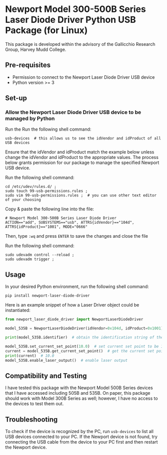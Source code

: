 # Newport Model 300-500B Series Laser Diode Driver Python USB Package (for Linux)

This package is developed within the advisory of the Gallicchio Research Group, Harvey Mudd College.

## Pre-requisites

- Permission to connect to the Newport Laser Diode Driver USB device
- Python version >= 3


## Set-up

### Allow the Newport Laser Diode Driver USB device to be managed by Python

Run the Run the following shell command:

```shell
usb-devices  # this allows us to see the idVendor and idProduct of all USB devices 
```

Ensure that the idVendor and idProduct match the example below unless change the idVendor and idProduct to the appropriate values. 
The process below grants permission for our package to manage the specified Newport USB device.

Run the following shell command:

```shell
cd /etc/udev/rules.d/ ;
sudo touch 99-usb-permissions.rules ;
sudo vim 99-usb-permissions.rules ;  # you can use other text editor of your choosing
```

Copy & paste the following line into the file: 
```
# Newport Model 300-500B Series Laser Diode Driver
ACTION=="add", SUBSYSTEMS=="usb", ATTRS{idVendor}=="104d", ATTRS{idProduct}=="1001", MODE="0666"
```

Then, type `:wq` and press `ENTER` to save the changes and close the file

Run the following shell command:

```shell
sudo udevadm control --reload ;
sudo udevadm trigger ;
```

## Usage

In your desired Python environment, run the following shell command:

```shell
pip install newport-laser-diode-driver
```

Here is an example snippet of how a Laser Driver object could be instantiated:

```python
from newport_laser_diode_driver import NewportLaserDiodeDriver

model_535B = NewportLaserDiodeDriver(idVendor=0x104d, idProduct=0x1001)

print(model_535B.identifier)  # obtain the identification string of the device

model_535B.set_current_set_point(10.0)  # set current set point to be 10.0 mA
current = model_535B.get_current_set_point()  # get the current set point
print(current)  # 10.0
model_535B.enable_laser_output()  # enable laser output
```

## Compatibility and Testing

I have tested this package with the Newport Model 500B Series devices that I have accessed including 505B and 535B. On paper,
this package should work with Model 300B Series as well; however, I have no access to the devices to test them out.

## Troubleshooting

To check if the device is recognized by the PC, run `usb-devices` to list all USB devices connected to your PC. If the Newport 
device is not found, try connecting the USB cable from the device to your PC first and then restart the Newport device.
